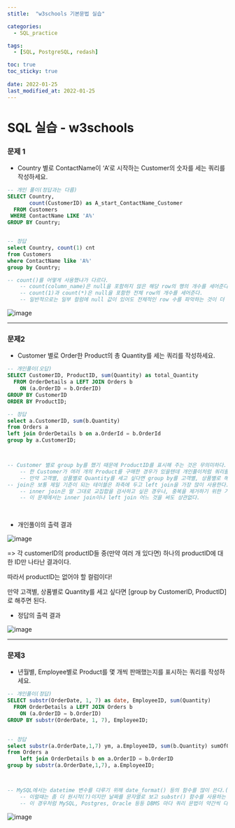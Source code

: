 ```yaml
---
stitle:  "w3schools 기본문법 실습"

categories:
  - SQL_practice

tags:
  - [SQL, PostgreSQL, redash]

toc: true
toc_sticky: true
 
date: 2022-01-25
last_modified_at: 2022-01-25
---
```


# SQL 실습 - w3schools



### 문제 1

- Country 별로 ContactName이 ‘A’로 시작하는 Customer의 숫자를 세는 쿼리를 작성하세요.

```sql
-- 개인 풀이(정답과는 다름)
SELECT Country, 
	   count(CustomerID) as A_start_ContactName_Customer
  FROM Customers
 WHERE ContactName LIKE 'A%'
GROUP BY Country;


-- 정답
select Country, count(1) cnt
from Customers
where ContactName like 'A%'
group by Country;

-- count()를 어떻게 사용했냐가 다르다.
	-- count(column_name)은 null을 포함하지 않은 해당 row의 행의 개수를 세어준다.
    -- count(1)과 count(*)은 null을 포함한 전체 row의 개수를 세어준다. 
    -- 일반적으로는 일부 컬럼에 null 값이 있어도 전체적인 row 수를 파악하는 것이 더 중요한 경우가 많아 count(1)을 사용하는 경우가 더 많다.


```

![image](https://user-images.githubusercontent.com/80219821/150989025-f20feaa9-2d1d-4b94-9781-94249300e4ad.png)



---



### 문제2

- Customer 별로 Order한 Product의 총 Quantity를 세는 쿼리를 작성하세요.

```sql
-- 개인풀이(오답)
SELECT CustomerID, ProductID, sum(Quantity) as total_Quantity
  FROM OrderDetails a LEFT JOIN Orders b
    ON (a.OrderID = b.OrderID)
GROUP BY CustomerID
ORDER BY ProductID;

-- 정답
select a.CustomerID, sum(b.Quantity)
from Orders a 
left join OrderDetails b on a.OrderId = b.OrderId
group by a.CustomerID;



-- Customer 별로 group by를 했기 때문에 ProductID를 표시해 주는 것은 무의미하다.
	-- 한 Customer가 여러 개의 Product를 구매한 경우가 있을텐데 개인풀이처럼 쿼리를 작성하면 그 여러 개의 Product 중에 하나의 Product에 대한 ID만 나타나게 된다.
    -- 만약 고객별, 상품별로 Quantity를 세고 싶다면 group by를 고객별, 상품별로 해주면 된다.
-- join은 보통 제일 기준이 되는 테이블은 좌측에 두고 left join을 가장 많이 사용한다.
	-- inner join은 말 그대로 교집합을 검사하고 싶은 경우나, 중복을 제거하기 위한 기술적인 목적으로 사용한다.
	-- 이 문제에서는 inner join이나 left join 어느 것을 써도 상관없다.
	



```

- 개인풀이의 출력 결과

![image](https://user-images.githubusercontent.com/80219821/150990079-ac40a841-bb51-4197-a196-ff6b6d6de55d.png)

=> 각 customerID의 productID들 중(만약 여러 개 있다면) 하나의 productID에 대한 ID만 나타난 결과이다.

따라서 productID는 없어야 할 컬럼이다!

만약 고객별, 상품별로 Quantity를 세고 싶다면 [group by CustomerID, ProductID] 로 해주면 된다.



- 정답의 출력 결과

![image](https://user-images.githubusercontent.com/80219821/150989989-db6c9ee4-1389-4976-97ae-c7633a264c48.png)



---



### 문제3

- 년월별, Employee별로 Product를 몇 개씩 판매했는지를 표시하는 쿼리를 작성하세요.

```sql
-- 개인풀이(정답)
SELECT substr(OrderDate, 1, 7) as date, EmployeeID, sum(Quantity)
  FROM OrderDetails a LEFT JOIN Orders b
    ON (a.OrderID = b.OrderID)
GROUP BY substr(OrderDate, 1, 7), EmployeeID;

				
-- 정답
select substr(a.OrderDate,1,7) ym, a.EmployeeID, sum(b.Quantity) sumOfQuantity
from Orders a
	left join OrderDetails b on a.OrderID = b.OrderID
group by substr(a.OrderDate,1,7), a.EmployeeID;



-- MySQL에서는 datetime 변수를 다루기 위해 date_format() 등의 함수를 많이 쓴다.(하지만 w3schools에서는 작동 x)
	-- 이럴때는 좀 더 원시적(?)이지만 날짜를 문자열로 보고 substr() 함수를 사용하는 것도 가능하다.
	-- 이 경우처럼 MySQL, Postgres, Oracle 등등 DBMS 마다 쿼리 문법이 약간씩 다르고 사용 가능한 함수들도 조금 차이 있다. (구글링 때 환경도 같이 검색해줄 것)
```

![image](https://user-images.githubusercontent.com/80219821/150991138-6f14b497-f37c-4f61-80bb-8b7ce44f027a.png)




